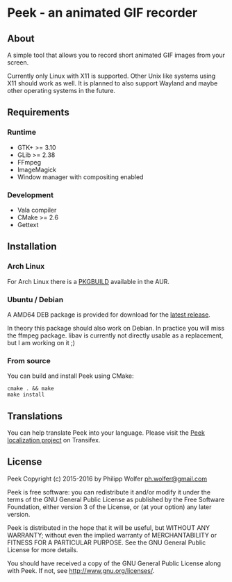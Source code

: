 # Peek - an animated GIF recorder

## About
A simple tool that allows you to record short animated GIF images from your screen.

Currently only Linux with X11 is supported. Other Unix like systems using X11
should work as well. It is planned to also support Wayland and maybe other
operating systems in the future.

## Requirements
### Runtime

  * GTK+ >= 3.10
  * GLib >= 2.38
  * FFmpeg
  * ImageMagick
  * Window manager with compositing enabled

### Development

 * Vala compiler
 * CMake >= 2.6
 * Gettext

## Installation
### Arch Linux
For Arch Linux there is a
[PKGBUILD](https://aur4.archlinux.org/packages/peek/) available in the AUR.

### Ubuntu / Debian
A AMD64 DEB package is provided for download for the [latest release](https://github.com/phw/peek/releases).

In theory this package should also work on Debian. In practice you will miss the ffmpeg package. libav is currently not directly usable as a replacement, but I am working on it ;)

### From source
You can build and install Peek using CMake:

    cmake . && make
    make install

## Translations
You can help translate Peek into your language. Please visit the
[Peek localization project](https://www.transifex.com/phwolfer/peek/)
on Transifex.

## License
Peek Copyright (c) 2015-2016 by Philipp Wolfer <ph.wolfer@gmail.com>

Peek is free software: you can redistribute it and/or modify
it under the terms of the GNU General Public License as published by
the Free Software Foundation, either version 3 of the License, or
(at your option) any later version.

Peek is distributed in the hope that it will be useful,
but WITHOUT ANY WARRANTY; without even the implied warranty of
MERCHANTABILITY or FITNESS FOR A PARTICULAR PURPOSE.  See the
GNU General Public License for more details.

You should have received a copy of the GNU General Public License
along with Peek.  If not, see <http://www.gnu.org/licenses/>.
